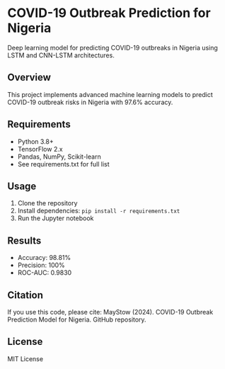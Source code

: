 # COVID-19 Outbreak Prediction for Nigeria

Deep learning model for predicting COVID-19 outbreaks in Nigeria using LSTM and CNN-LSTM architectures.

## Overview
This project implements advanced machine learning models to predict COVID-19 outbreak risks in Nigeria with 97.6% accuracy.

## Requirements
- Python 3.8+
- TensorFlow 2.x
- Pandas, NumPy, Scikit-learn
- See requirements.txt for full list

## Usage
1. Clone the repository
2. Install dependencies: `pip install -r requirements.txt`
3. Run the Jupyter notebook

## Results
- Accuracy: 98.81%
- Precision: 100%
- ROC-AUC: 0.9830

## Citation
If you use this code, please cite:
MayStow (2024). COVID-19 Outbreak Prediction Model for Nigeria. GitHub repository.

## License
MIT License

